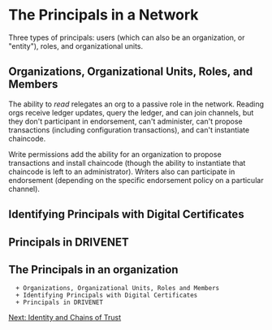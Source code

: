 # The Principals in a Network

Three types of principals: users (which can also be an organization, or "entity"), roles, and organizational units.


## Organizations, Organizational Units, Roles, and Members

The ability to *read* relegates an org to a passive role in the network. Reading orgs receive ledger updates, query the ledger, and can join channels, but they don't participant in endorsement, can't administer, can't propose transactions (including configuration transactions), and can't instantiate chaincode.

Write permissions add the ability for an organization to propose transactions and install chaincode (though the ability to instantiate that chaincode is left to an administrator). Writers also can participate in endorsement (depending on the specific endorsement policy on a particular channel).  


## Identifying Principals with Digital Certificates




## Principals in DRIVENET




## The Principals in an organization
      + Organizations, Organizational Units, Roles and Members
      + Identifying Principals with Digital Certificates
      + Principals in DRIVENET


[Next: Identity and Chains of Trust](./IdentityandChainsofTrust.md)
